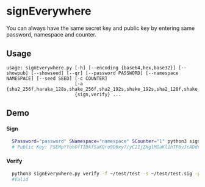 # signEverywhere

You can always have the same secret key and public key by entering same password, namespace and counter. 

## Usage
```
usage: signEverywhere.py [-h] [--encoding {base64,hex,base32}] [--showpub] [--showseed] [--qr] [--password PASSWORD] [--namespace NAMESPACE] [--seed SEED] [-c COUNTER]
                         [-a {sha2_256f,haraka_128s,shake_256f,sha2_192s,shake_192s,sha2_128f,shake_256s,sha2_128s,sha2_256s,shake_128s,haraka_128f,haraka_256f,sha2_192f,haraka_192f,shake_128f,haraka_256s,haraka_192s,shake_192f}]
                         {sign,verify} ...
```
  
  ## Demo
  
  #### Sign
  ```bash
	SPassword="password" SNamespace="namespace" SCounter="1" python3 signEverywhere.py --showpub sign -f ~/test/test -o ~/test/test.sig 
	# Public Key: FSEMpYYohOfTIDkfSaKQro9D6xy7/yC21jZHglMDaKl1hTF6vJcADdrnByI/S6aR4EJVXKSYHv9wNyVzHlAaEg==
  ```
  
  #### Verify
  ```bash
	python3 signEverywhere.py verify -f ~/test/test -s ~/test/test.sig -p FSEMpYYohOfTIDkfSaKQro9D6xy7/yC21jZHglMDaKl1hTF6vJcADdrnByI/S6aR4EJVXKSYHv9wNyVzHlAaEg==
	#Valid

  ```
